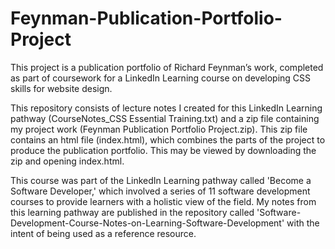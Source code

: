 # Feynman-Publication-Portfolio-Project

This project is a publication portfolio of Richard Feynman’s work, completed as part of coursework for a LinkedIn Learning course on developing CSS skills for website design. 
 
 
This repository consists of lecture notes I created for this LinkedIn Learning pathway (CourseNotes_CSS Essential Training.txt) and a zip file containing my project work (Feynman Publication Portfolio Project.zip). This zip file contains an html file (index.html), which combines the parts of the project to produce the publication portfolio. This may be viewed by downloading the zip and opening index.html.

This course was part of the LinkedIn Learning pathway called 'Become a Software Developer,' which involved a series of 11 software development courses to provide learners with a holistic view of the field. My notes from this learning pathway are published in the repository called 'Software-Development-Course-Notes-on-Learning-Software-Development' with the intent of being used as a reference resource.
